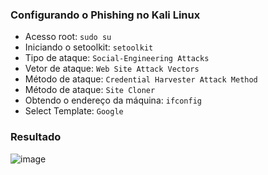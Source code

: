 ### Configurando o Phishing no Kali Linux

- Acesso root: ``` sudo su ```
- Iniciando o setoolkit: ``` setoolkit ```
- Tipo de ataque: ``` Social-Engineering Attacks ```
- Vetor de ataque: ``` Web Site Attack Vectors ```
- Método de ataque: ```Credential Harvester Attack Method ```
- Método de ataque: ``` Site Cloner ```
- Obtendo o endereço da máquina: ``` ifconfig ```
- Select Template: ``` Google ```

### Resultado
![image](https://github.com/AgnaldoJr0/Phishing-kali-linux/assets/113722348/d03c374d-8fc3-4a85-b857-fe326732db39)
